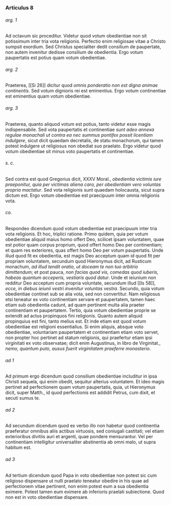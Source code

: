 ### Articulus 8

###### arg. 1
Ad octavum sic proceditur. Videtur quod votum obedientiae non sit potissimum inter tria vota religionis. Perfectio enim religiosae vitae a Christo sumpsit exordium. Sed Christus specialiter dedit consilium de paupertate, non autem invenitur dedisse consilium de obedientia. Ergo votum paupertatis est potius quam votum obedientiae.

###### arg. 2
Praeterea, [[Si 26]] dicitur quod *omnis ponderatio non est digna animae continentis*. Sed votum dignioris rei est eminentius. Ergo votum continentiae est eminentius quam votum obedientiae.

###### arg. 3
Praeterea, quanto aliquod votum est potius, tanto videtur esse magis indispensabile. Sed vota paupertatis et continentiae *sunt adeo annexa regulae monachali ut contra ea nec summus pontifex possit licentiam indulgere*, sicut dicit quaedam decretalis, de statu monachorum, qui tamen potest indulgere ut religiosus non obediat suo praelato. Ergo videtur quod votum obedientiae sit minus voto paupertatis et continentiae.

###### s. c.
Sed contra est quod Gregorius dicit, XXXV Moral., *obedientia victimis iure praeponitur, quia per victimas aliena caro, per obedientiam vero voluntas propria mactatur*. Sed vota religionis sunt quaedam holocausta, sicut supra dictum est. Ergo votum obedientiae est praecipuum inter omnia religionis vota.

###### co.
Respondeo dicendum quod votum obedientiae est praecipuum inter tria vota religionis. Et hoc, triplici ratione. Primo quidem, quia per votum obedientiae aliquid maius homo offert Deo, scilicet ipsam voluntatem, quae est potior quam corpus proprium, quod offert homo Deo per continentiam; et quam res exteriores, quas offert homo Deo per votum paupertatis. Unde illud quod fit ex obedientia, est magis Deo acceptum quam id quod fit per propriam voluntatem, secundum quod Hieronymus dicit, ad Rusticum monachum, *ad illud tendit oratio, ut doceam te non tuo arbitrio dimittendum*; et post pauca, *non facias quod vis, comedas quod iuberis, habeas quantum acceperis, vestiaris quod datur*. Unde et ieiunium non redditur Deo acceptum cum propria voluntate, secundum illud [[Is 58]], *ecce, in diebus ieiunii vestri invenitur voluntas vestra*. Secundo, quia votum obedientiae continet sub se alia vota, sed non convertitur. Nam religiosus etsi teneatur ex voto continentiam servare et paupertatem, tamen haec etiam sub obedientia cadunt, ad quam pertinent multa alia praeter continentiam et paupertatem. Tertio, quia votum obedientiae proprie se extendit ad actus propinquos fini religionis. Quanto autem aliquid propinquius est fini, tanto melius est. Et inde etiam est quod votum obedientiae est religioni essentialius. Si enim aliquis, absque voto obedientiae, voluntariam paupertatem et continentiam etiam voto servet, non propter hoc pertinet ad statum religionis, qui praefertur etiam ipsi virginitati ex voto observatae; dicit enim Augustinus, in libro de Virginitat., *nemo, quantum puto, ausus fuerit virginitatem praeferre monasterio*.

###### ad 1
Ad primum ergo dicendum quod consilium obedientiae includitur in ipsa Christi sequela, qui enim obedit, sequitur alterius voluntatem. Et ideo magis pertinet ad perfectionem quam votum paupertatis, quia, ut Hieronymus dicit, super Matth., id quod perfectionis est addidit Petrus, cum dixit, et secuti sumus te.

###### ad 2
Ad secundum dicendum quod ex verbo illo non habetur quod continentia praeferatur omnibus aliis actibus virtuosis, sed coniugali castitati; vel etiam exterioribus divitiis auri et argenti, quae pondere mensurantur. Vel per continentiam intelligitur universaliter abstinentia ab omni malo, ut supra habitum est.

###### ad 3
Ad tertium dicendum quod Papa in voto obedientiae non potest sic cum religioso dispensare ut nulli praelato teneatur obedire in his quae ad perfectionem vitae pertinent, non enim potest eum a sua obedientia eximere. Potest tamen eum eximere ab inferioris praelati subiectione. Quod non est in voto obedientiae dispensare.

